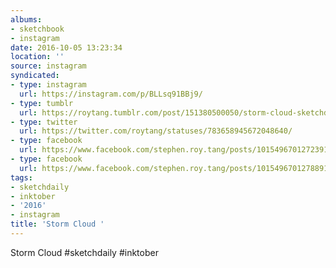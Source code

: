 ```yaml
---
albums:
- sketchbook
- instagram
date: 2016-10-05 13:23:34
location: ''
source: instagram
syndicated:
- type: instagram
  url: https://instagram.com/p/BLLsq91BBj9/
- type: tumblr
  url: https://roytang.tumblr.com/post/151380500050/storm-cloud-sketchdaily-inktober
- type: twitter
  url: https://twitter.com/roytang/statuses/783658945672048640/
- type: facebook
  url: https://www.facebook.com/stephen.roy.tang/posts/10154967012723912:0
- type: facebook
  url: https://www.facebook.com/stephen.roy.tang/posts/10154967012788912
tags:
- sketchdaily
- inktober
- '2016'
- instagram
title: 'Storm Cloud '
---
```


Storm Cloud #sketchdaily #inktober